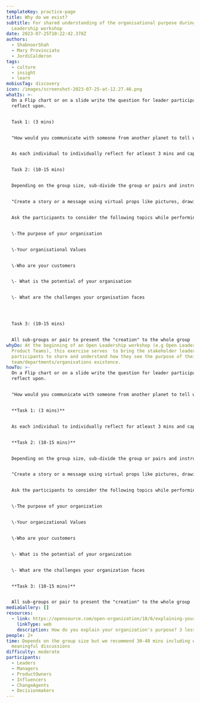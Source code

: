 ```yaml
---
templateKey: practice-page
title: Why do we exist?
subtitle: For shared understanding of the organisational purpose during an Open
  Leadership workshop
date: 2023-07-25T10:22:42.378Z
authors:
  - ShabnoorShah
  - Mary Provinciato
  - JordiCalderon
tags:
  - culture
  - insight
  - learn
mobiusTag: discovery
icon: /images/screenshot-2023-07-25-at-12.27.46.png
whatIs: >-
  O﻿n a Flip chart or on a slide write the question for leader participants to
  reflect upon.


  T﻿ask 1: (3 mins)


  "How would you communicate with someone from another planet to tell what your organisation is?


  A﻿s each individual to individually reflect for atleast 3 mins and capture each thought on a separate sticky-note.


  Task 2: (10-15 mins)


  D﻿epending on the group size, sub-divide the group or pairs and instruct them to :


  "Create a story or a message using virtual props like pictures, drawings, mime, sounds, emojis, icons, gifs and your imagination to answer the question


  A﻿sk the participants to consider the following topics while performing task 2.


  \-The purpose of your organisation 


  \-﻿Your organisational Values


  \-﻿Who are your customers


  \-﻿ What is the potential of your organisation


  \-﻿ What are the challenges your organisation faces




  T﻿ask 3: (10-15 mins)


  All sub-groups or pair to present the "creation" to the whole group
whyDo: At the beginning of an Open Leadership workshop (e.g Open Leadership for
  Product Teams), this exercise serves  to bring the stakeholder leader
  participants to share and understand how they see the purpose of their
  team/departments/organisations existence.
howTo: >-
  O﻿n a Flip chart or on a slide write the question for leader participants to
  reflect upon.


  "How would you communicate with someone from another planet to tell what your organisation is?


  **T﻿ask 1: (3 mins)**


  A﻿s each individual to individually reflect for atleast 3 mins and capture each thought on a separate sticky-note.


  **Task 2: (10-15 mins)**


  D﻿epending on the group size, sub-divide the group or pairs and instruct them to :


  "Create a story or a message using virtual props like pictures, drawings, mime, sounds, emojis, icons, gifs and your imagination to answer the question


  A﻿sk the participants to consider the following topics while performing task 2.


  \-The purpose of your organization 


  \-﻿Your organizational Values


  \-﻿Who are your customers


  \-﻿ What is the potential of your organization


  \-﻿ What are the challenges your organization faces


  **T﻿ask 3: (10-15 mins)**


  All sub-groups or pair to present the "creation" to the whole group
mediaGallery: []
resources:
  - link: https://opensource.com/open-organization/18/6/explaining-your-why
    linkType: web
    description: How do you explain your organization's purpose? 3 lessons from Red Hat
people: 2+
time: Depends on the group size but we recommend 30-40 mins including wholesome
  meaningful discussions
difficulty: moderate
participants:
  - Leaders
  - Managers
  - ProductOwners
  - Influencers
  - ChangeAgents
  - Decisionmakers
---
```

